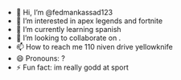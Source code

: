 - 👋 Hi, I’m @fedmankassad123
- 👀 I’m interested in apex legends and fortnite
- 🌱 I’m currently learning spanish
- 💞️ I’m looking to collaborate on .
- 📫 How to reach me 110 niven drive yellowknife
- 😄 Pronouns: ?
- ⚡ Fun fact: im really godd at sport

<!---
fedmankassad123/fedmankassad123 is a ✨ special ✨ repository because its `README.md` (this file) appears on your GitHub profile.
You can click the Preview link to take a look at your changes.
--->
